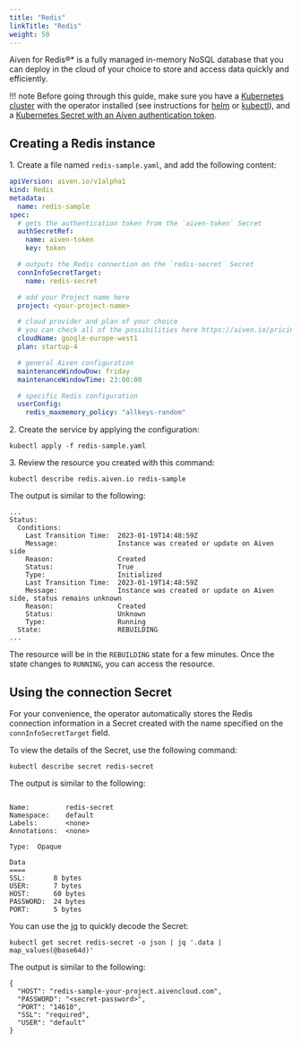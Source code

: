 ```yaml
---
title: "Redis"
linkTitle: "Redis"
weight: 50
---
```


Aiven for Redis®\* is a fully managed in-memory NoSQL database that you can deploy in the cloud of your choice to store and access data quickly and efficiently.

!!! note
    Before going through this guide, make sure you have a [Kubernetes cluster](../installation/prerequisites.md) with the operator installed (see instructions for [helm](../installation/helm.md) or [kubectl](../installation/kubectl.md)), 
    and a [Kubernetes Secret with an Aiven authentication token](../authentication.md).

## Creating a Redis instance

1\. Create a file named `redis-sample.yaml`, and add the following content:

```yaml
apiVersion: aiven.io/v1alpha1
kind: Redis
metadata:
  name: redis-sample
spec:
  # gets the authentication token from the `aiven-token` Secret
  authSecretRef:
    name: aiven-token
    key: token

  # outputs the Redis connection on the `redis-secret` Secret
  connInfoSecretTarget:
    name: redis-secret

  # add your Project name here
  project: <your-project-name>

  # cloud provider and plan of your choice
  # you can check all of the possibilities here https://aiven.io/pricing
  cloudName: google-europe-west1
  plan: startup-4

  # general Aiven configuration
  maintenanceWindowDow: friday
  maintenanceWindowTime: 23:00:00

  # specific Redis configuration
  userConfig:
    redis_maxmemory_policy: "allkeys-random"
```

2\. Create the service by applying the configuration:

```shell
kubectl apply -f redis-sample.yaml
```

3\. Review the resource you created with this command:

```shell
kubectl describe redis.aiven.io redis-sample
```

The output is similar to the following:

```{ .shell .no-copy }
...
Status:
  Conditions:
    Last Transition Time:  2023-01-19T14:48:59Z
    Message:               Instance was created or update on Aiven side
    Reason:                Created
    Status:                True
    Type:                  Initialized
    Last Transition Time:  2023-01-19T14:48:59Z
    Message:               Instance was created or update on Aiven side, status remains unknown
    Reason:                Created
    Status:                Unknown
    Type:                  Running
  State:                   REBUILDING
...
```

The resource will be in the `REBUILDING` state for a few minutes. Once the state changes to `RUNNING`, you can access the resource.

## Using the connection Secret

For your convenience, the operator automatically stores the Redis connection information in a Secret created with the
name specified on the `connInfoSecretTarget` field.

To view the details of the Secret, use the following command:

```shell
kubectl describe secret redis-secret
```

The output is similar to the following:

```{ .shell .no-copy }

Name:         redis-secret
Namespace:    default
Labels:       <none>
Annotations:  <none>

Type:  Opaque

Data
====
SSL:       8 bytes
USER:      7 bytes
HOST:      60 bytes
PASSWORD:  24 bytes
PORT:      5 bytes
```

You can use the [jq](https://github.com/jqlang/jq) to quickly decode the Secret:

```shell
kubectl get secret redis-secret -o json | jq '.data | map_values(@base64d)'
```

The output is similar to the following:

```{ .shell .no-copy }
{
  "HOST": "redis-sample-your-project.aivencloud.com",
  "PASSWORD": "<secret-password>",
  "PORT": "14610",
  "SSL": "required",
  "USER": "default"
}
```
